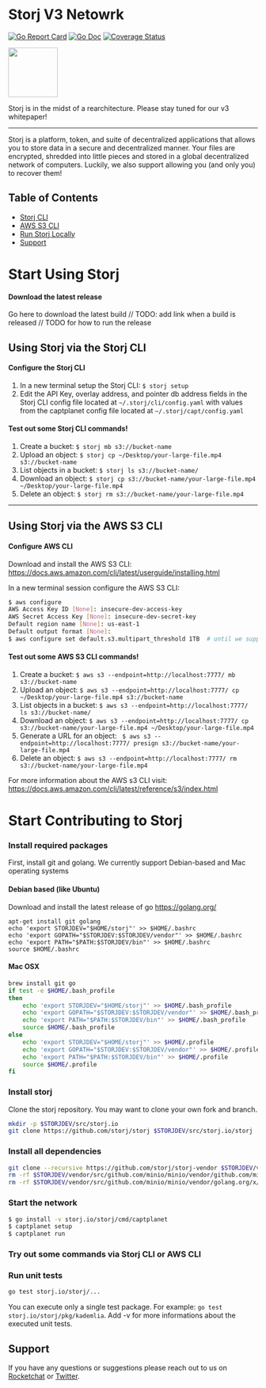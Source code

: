 # Storj V3 Netowrk

[![Go Report Card](https://goreportcard.com/badge/github.com/storj/storj)](https://goreportcard.com/report/github.com/storj/storj)
[![Go Doc](https://img.shields.io/badge/godoc-reference-blue.svg?style=flat-square)](http://godoc.org/github.com/storj/storj)
[![Coverage Status](https://coveralls.io/repos/github/storj/storj/badge.svg?branch=master)](https://coveralls.io/github/storj/storj?branch=master)

<img src="https://github.com/storj/storj/raw/master/logo/logo.png" width="100">

Storj is in the midst of a rearchitecture. Please stay tuned for our v3 whitepaper!

----

Storj is a platform, token, and suite of decentralized applications that allows you to store data in a secure and decentralized manner. Your files are encrypted, shredded into little pieces and stored in a global decentralized network of computers. Luckily, we also support allowing you (and only you) to recover them!

## Table of Contents

- [Storj CLI](#storjcli)
- [AWS S3 CLI](#awss3cli)
- [Run Storj Locally](#storjlocal)
- [Support](#support)


# Start Using Storj


#### Download the latest release

Go here to download the latest build
// TODO: add link when a build is released
// TODO for how to run the release

## Using Storj via the Storj CLI <a name="storjcli"></a>

#### Configure the Storj CLI
1) In a new terminal setup the Storj CLI: ```$ storj setup```
2) Edit the API Key, overlay address, and pointer db address fields in the Storj CLI config file located at ```~/.storj/cli/config.yaml``` with values from the captplanet config file located at ```~/.storj/capt/config.yaml```

#### Test out some Storj CLI commands!

1) Create a bucket: ```$ storj mb s3://bucket-name```
2) Upload an object: ```$ storj cp ~/Desktop/your-large-file.mp4 s3://bucket-name```
3) List objects in a bucket: ```$ storj ls s3://bucket-name/ ```
4) Download an object: ```$ storj cp s3://bucket-name/your-large-file.mp4 ~/Desktop/your-large-file.mp4```
6) Delete an object: ```$ storj rm s3://bucket-name/your-large-file.mp4```

---

## Using Storj via the AWS S3 CLI <a name="awss3cli"></a>

#### Configure AWS CLI

Download and install the AWS S3 CLI: https://docs.aws.amazon.com/cli/latest/userguide/installing.html

In a new terminal session configure the AWS S3 CLI:
```bash
$ aws configure
AWS Access Key ID [None]: insecure-dev-access-key
AWS Secret Access Key [None]: insecure-dev-secret-key
Default region name [None]: us-east-1
Default output format [None]: 
$ aws configure set default.s3.multipart_threshold 1TB  # until we support multipart
```

#### Test out some AWS S3 CLI commands! 

1) Create a bucket: ```$ aws s3 --endpoint=http://localhost:7777/ mb s3://bucket-name```
2) Upload an object: ```$ aws s3 --endpoint=http://localhost:7777/ cp ~/Desktop/your-large-file.mp4 s3://bucket-name```
3) List objects in a bucket: ```$ aws s3 --endpoint=http://localhost:7777/ ls s3://bucket-name/ ```
4) Download an object: ```$ aws s3 --endpoint=http://localhost:7777/ cp s3://bucket-name/your-large-file.mp4 ~/Desktop/your-large-file.mp4```
5) Generate a URL for an object: ``` $ aws s3 --endpoint=http://localhost:7777/ presign s3://bucket-name/your-large-file.mp4```
6) Delete an object: ```$ aws s3 --endpoint=http://localhost:7777/ rm s3://bucket-name/your-large-file.mp4```

For more information about the AWS s3 CLI visit: https://docs.aws.amazon.com/cli/latest/reference/s3/index.html


# Start Contributing to Storj <a name="storjlocal"></a>

### Install required packages

First, install git and golang. We currently support Debian-based and Mac operating systems

#### Debian based (like Ubuntu)

Download and install the latest release of go https://golang.org/

```
apt-get install git golang
echo 'export STORJDEV="$HOME/storj"' >> $HOME/.bashrc
echo 'export GOPATH="$STORJDEV:$STORJDEV/vendor"' >> $HOME/.bashrc
echo 'export PATH="$PATH:$STORJDEV/bin"' >> $HOME/.bashrc
source $HOME/.bashrc
```

#### Mac OSX

```bash
brew install git go
if test -e $HOME/.bash_profile
then
	echo 'export STORJDEV="$HOME/storj"' >> $HOME/.bash_profile
	echo 'export GOPATH="$STORJDEV:$STORJDEV/vendor"' >> $HOME/.bash_profile
	echo 'export PATH="$PATH:$STORJDEV/bin"' >> $HOME/.bash_profile
	source $HOME/.bash_profile
else
	echo 'export STORJDEV="$HOME/storj"' >> $HOME/.profile
	echo 'export GOPATH="$STORJDEV:$STORJDEV/vendor"' >> $HOME/.profile
	echo 'export PATH="$PATH:$STORJDEV/bin"' >> $HOME/.profile
	source $HOME/.profile
fi
```

### Install storj

Clone the storj repository. You may want to clone your own fork and branch.

```bash
mkdir -p $STORJDEV/src/storj.io
git clone https://github.com/storj/storj $STORJDEV/src/storj.io/storj
```

### Install all dependencies

```bash
git clone --recursive https://github.com/storj/storj-vendor $STORJDEV/vendor
rm -rf $STORJDEV/vendor/src/github.com/minio/minio/vendor/github.com/minio/cli
rm -rf $STORJDEV/vendor/src/github.com/minio/minio/vendor/golang.org/x/net/trace
```

### Start the network

```bash
$ go install -v storj.io/storj/cmd/captplanet
$ captplanet setup
$ captplanet run
```

### Try out some commands via Storj CLI or AWS CLI

### Run unit tests

```bash
go test storj.io/storj/...
```

You can execute only a single test package. For example: `go test storj.io/storj/pkg/kademlia`. Add -v for more informations about the executed unit tests.

## Support <a name="support"></a>

If you have any questions or suggestions please reach out to us on [Rocketchat](https://community.storj.io/) or [Twitter](https://twitter.com/storjproject).
